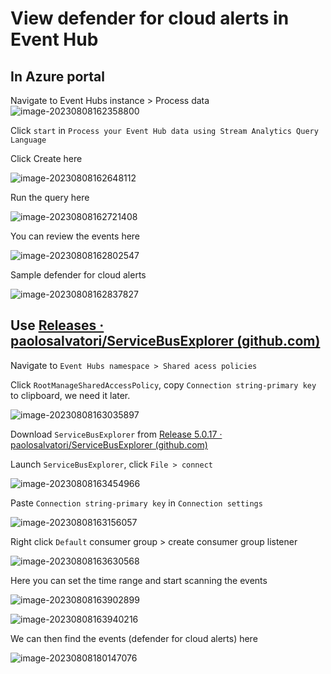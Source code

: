 # View defender for cloud alerts in Event Hub

## In Azure portal

Navigate to Event Hubs instance > Process data <br>![image-20230808162358800](https://guguimage.aceultraman.com/i/2023/08/08/quncfs-1.png)

Click `start` in `Process your Event Hub data using Stream Analytics Query Language` <br>

Click Create here <br>

![image-20230808162648112](https://guguimage.aceultraman.com/i/2023/08/08/qwd6tl-1.png)

Run the query here <br>

![image-20230808162721408](https://guguimage.aceultraman.com/i/2023/08/08/qwsug5-1.png)

You can review the events here <br>

![image-20230808162802547](https://guguimage.aceultraman.com/i/2023/08/08/qxa5rf-1.png)

Sample defender for cloud alerts <br>

![image-20230808162837827](https://guguimage.aceultraman.com/i/2023/08/08/qxhx27-1.png)

## Use [Releases · paolosalvatori/ServiceBusExplorer (github.com)](https://github.com/paolosalvatori/ServiceBusExplorer)

Navigate to `Event Hubs namespace > Shared acess policies` <br>

Click `RootManageSharedAccessPolicy`, copy `Connection string-primary key` to clipboard, we need it later.

![image-20230808163035897](https://guguimage.aceultraman.com/i/2023/08/08/qyo37t-1.png)

Download `ServiceBusExplorer` from [Release 5.0.17 · paolosalvatori/ServiceBusExplorer (github.com)](https://github.com/paolosalvatori/ServiceBusExplorer/releases/tag/5.0.17)

Launch `ServiceBusExplorer`, click `File > connect` <br>

![image-20230808163454966](https://guguimage.aceultraman.com/i/2023/08/08/r161wl-1.png)

Paste `Connection string-primary key` in `Connection settings`

![image-20230808163156057](https://guguimage.aceultraman.com/i/2023/08/08/qze3x3-1.png)

Right click `Default` consumer group > create consumer group listener

![image-20230808163630568](https://guguimage.aceultraman.com/i/2023/08/08/r27s4s-1.png)

Here you can set the time range and start scanning the events <br>

![image-20230808163902899](https://guguimage.aceultraman.com/i/2023/08/08/r3u1s2-1.png)

![image-20230808163940216](https://guguimage.aceultraman.com/i/2023/08/08/r428l1-1.png)

We can then find the events (defender for cloud alerts) here <br>

![image-20230808180147076](https://guguimage.aceultraman.com/i/2023/08/08/tsjy9k-1.png)
